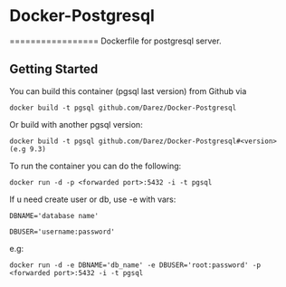 # Docker-Postgresql
=================
Dockerfile for postgresql server.

Getting Started
---------------

You can build this container (pgsql last version) from Github via

	docker build -t pgsql github.com/Darez/Docker-Postgresql

Or build with another pgsql version:

	docker build -t pgsql github.com/Darez/Docker-Postgresql#<version> (e.g 9.3)

To run the container you can do the following:

	docker run -d -p <forwarded port>:5432 -i -t pgsql

If u need create user or db, use -e with vars:

	DBNAME='database name'

	DBUSER='username:password'

e.g:

	docker run -d -e DBNAME='db_name' -e DBUSER='root:password' -p <forwarded port>:5432 -i -t pgsql



